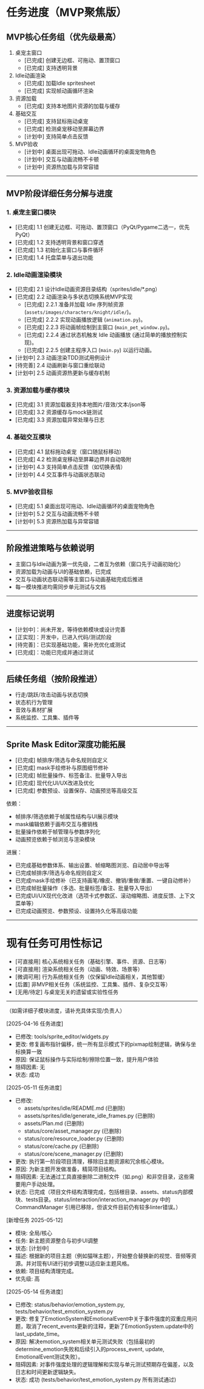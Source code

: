 # 任务进度（MVP聚焦版）

## MVP核心任务组（优先级最高）
1. 桌宠主窗口
   - [已完成] 创建无边框、可拖动、置顶窗口
   - [已完成] 支持透明背景
2. Idle动画渲染
   - [已完成] 加载Idle spritesheet
   - [已完成] 实现帧动画循环渲染
3. 资源加载
   - [已完成] 支持本地图片资源的加载与缓存
4. 基础交互
   - [已完成] 支持鼠标拖动桌宠
   - [已完成] 检测桌宠移动至屏幕边界
   - [计划中] 支持简单点击反馈
5. MVP验收
   - [计划中] 桌面出现可拖动、Idle动画循环的桌面宠物角色
   - [计划中] 交互与动画流畅不卡顿
   - [计划中] 资源热加载与异常容错

---

## MVP阶段详细任务分解与进度

### 1. 桌宠主窗口模块
- [已完成] 1.1 创建无边框、可拖动、置顶窗口（PyQt/Pygame二选一，优先PyQt）
- [已完成] 1.2 支持透明背景和窗口穿透
- [已完成] 1.3 初始化主窗口与事件循环
- [已完成] 1.4 托盘菜单与退出功能

### 2. Idle动画渲染模块
- [已完成] 2.1 设计Idle动画资源目录结构（sprites/idle/*.png）
- [已完成] 2.2 动画渲染与多状态切换系统MVP实现
    - [已完成] 2.2.1 准备并加载 Idle 序列帧资源 (`assets/images/characters/knight/idle/`)。
    - [已完成] 2.2.2 实现动画播放逻辑 (`animation.py`)。
    - [已完成] 2.2.3 将动画帧绘制到主窗口 (`main_pet_window.py`)。
    - [已完成] 2.2.4 通过状态机触发 Idle 动画播放 (通过简单的播放控制实现)。
    - [已完成] 2.2.5 创建主程序入口 (`main.py`) 以运行动画。
- [计划中] 2.3 动画渲染TDD测试用例设计
- [待完善] 2.4 动画刷新与窗口重绘联动
- [计划中] 2.5 动画资源热更新与缓存机制

### 3. 资源加载与缓存模块
- [已完成] 3.1 资源加载器支持本地图片/音效/文本/json等
- [已完成] 3.2 资源缓存与mock链测试
- [已完成] 3.3 资源加载异常处理与日志

### 4. 基础交互模块
- [已完成] 4.1 鼠标拖动桌宠（窗口随鼠标移动）
- [已完成] 4.2 检测桌宠移动至屏幕边界并自动吸附
- [计划中] 4.3 支持简单点击反馈（如切换表情）
- [计划中] 4.4 交互事件与动画状态联动

### 5. MVP验收目标
- [已完成] 5.1 桌面出现可拖动、Idle动画循环的桌面宠物角色
- [计划中] 5.2 交互与动画流畅不卡顿
- [计划中] 5.3 资源热加载与异常容错

---

## 阶段推进策略与依赖说明
- 主窗口与Idle动画为第一优先级，二者互为依赖（窗口先于动画初始化）
- 资源加载为动画与UI的基础依赖，已完成
- 交互与动画状态联动需等主窗口与动画基础完成后推进
- 每一模块推进均需同步单元测试与文档

---

## 进度标记说明
- [计划中]：尚未开发，等待依赖模块或设计完善
- [正实现]：开发中，已进入代码/测试阶段
- [待完善]：已实现基础功能，需补充优化或测试
- [已完成]：功能已完成并通过测试

---

## 后续任务组（按阶段推进）
- 行走/跳跃/攻击动画与状态切换
- 状态机行为管理
- 音效与素材扩展
- 系统监控、工具集、插件等

---

## Sprite Mask Editor深度功能拓展
- [已完成] 帧排序/筛选与命名规则自定义
- [已完成] mask手绘修补与原图细节修补
- [已完成] 帧批量操作、标签备注、批量导入导出
- [已完成] 现代化UI/UX改进及优化
- [已完成] 参数预设、设置保存、动画预览等高级交互

依赖：
- 帧排序/筛选依赖于帧属性结构与UI展示模块
- mask编辑依赖于画布交互与撤销栈
- 批量操作依赖于帧管理与参数序列化
- 动画预览依赖于帧浏览与渲染模块

进展：
- 已完成基础参数体系、输出设置、帧缩略图浏览、自动居中导出等
- 已完成帧排序/筛选与命名规则自定义
- 已完成mask手绘修补（已支持画笔/橡皮、撤销/重做/重置、一键自动修补）
- 已完成帧批量操作（多选、批量标签/备注、批量导入导出）
- 已完成UI/UX现代化改进（选项卡式参数区、滚动缩略图、进度反馈、上下文菜单等）
- 已完成动画预览、参数预设、设置持久化等高级功能

---

# 现有任务可用性标记

- [可直接用] 核心系统相关任务（基础引擎、事件、资源、日志等）
- [可直接用] 渲染系统相关任务（动画、特效、场景等）
- [微调可用] 行为系统相关任务（仅保留Idle动画相关，其他暂缓）
- [后置] 非MVP相关任务（系统监控、工具集、插件、复杂交互等）
- [无用/待定] 与桌宠无关的遗留或实验性任务

---

（如需详细子模块进度，请补充具体实现/负责人）

[2025-04-16 任务进度]
- 已修改: tools/sprite_editor/widgets.py
- 更改: 修复画布指针偏移，统一所有显示模式下的pixmap绘制逻辑，确保与坐标换算一致
- 原因: 保证鼠标操作与实际绘制/擦除位置一致，提升用户体验
- 阻碍因素: 无
- 状态: 成功

[2025-05-11 任务进度]
- 已修改: 
  - assets/sprites/idle/README.md (已删除)
  - assets/sprites/idle/generate_idle_frames.py (已删除)
  - assets/Plan.md (已删除)
  - status/core/asset_manager.py (已删除)
  - status/core/resource_loader.py (已删除)
  - status/core/cache.py (已删除)
  - status/core/scene_manager.py (已删除)
- 更改: 执行第一阶段项目清理，移除旧主题资源和冗余核心模块。
- 原因: 为新主题开发做准备，精简项目结构。
- 阻碍因素: 无法通过工具直接删除二进制文件（如.png）和非空目录，这些需要用户手动处理。
- 状态: 已完成（项目文件结构清理完成，包括根目录、assets、status内部模块、tests目录。status/interaction/interaction_manager.py 中的 CommandManager 引用已移除，但该文件目前仍有较多linter错误。）

[新增任务 2025-05-12]
- 模块: 全局/核心
- 任务: 新主题资源整合与初步UI调整
- 状态: [计划中]
- 描述: 根据新的项目主题（例如猫咪主题），开始整合替换新的视觉、音频等资源。并对现有UI进行初步调整以适应新主题风格。
- 依赖: 项目结构清理完成。
- 优先级: 高

[2025-05-14 任务进度]
- 已修改: status/behavior/emotion_system.py, tests/behavior/test_emotion_system.py
- 更改: 修复了EmotionSystem和EmotionalEvent中关于事件强度的双重应用问题，取消了recent_events更新的注释，更新了EmotionSystem.update中的last_update_time。
- 原因: 解决emotion_system相关单元测试失败（包括最初的determine_emotion失败和后续引入的process_event, update, EmotionalEvent测试失败）。
- 阻碍因素: 对事件强度处理的逻辑理解和实现与单元测试预期存在偏差，以及日志和时间更新逻辑缺失。
- 状态: 成功 (tests/behavior/test_emotion_system.py 所有测试通过)